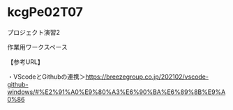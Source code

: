 # kcgPe02T07
プロジェクト演習2

作業用ワークスペース

【参考URL】

・VScodeとGithubの連携＞https://breezegroup.co.jp/202102/vscode-github-windows/#%E2%91%A0%E9%80%A3%E6%90%BA%E6%89%8B%E9%A0%86
